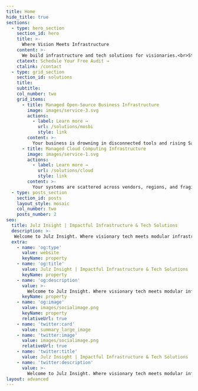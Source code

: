 ```yaml
---
title: Home
hide_title: true
sections:
  - type: hero_section
    section_id: hero
    title: >-
      Where Vision Meets Infrastructure
    content: >-
      We build infrastructure and tech solutions for visionaries.<br>Strategically Engineered. Scalable by Design. Excellently Crafted. Built for Impact.
    ctatext: Schedule Your Free Audit →
    ctalink: /contact
  - type: grid_section
    section_id: solutions
    title: 
    subtitle: 
    col_number: two
    grid_items:
      - title: Managed Open-Source Business Infrastructure
        image: images/service-3.svg
        actions:
          - label: Learn more →
            url: /solutions/mosbi
            style: link
        content: >-
          Your business is drowning in disconnected tools and rising SaaS costs. Every workflow is a workaround, every report a reconciliation. You’re not inefficient; your infrastructure is.<br>We fix that.<br>Julz Insight delivers a unified, modular open-source stack—ERP, CRM, documents, automation, dashboards. All designed, deployed, and managed for scale. You get clarity, control, and speed. We handle the complexity.<br>**Let’s build the backbone your business deserves.**
      - title: Managed Cloud Computing Infrastructure
        image: images/service-1.svg
        actions:
          - label: Learn more →
            url: /solutions/cloud
            style: link
        content: >-
          Your systems are scattered across vendors, regions, and fragile hosting setups. Every outage is a scramble, every deployment a gamble. You’re not unstable; your cloud strategy is. <br>We fix that.<br>Julz Insight delivers sovereign, automation-ready cloud environments, On-Prem, Hybrid, or Multi-region. Built for uptime, control, and scale. You get resilience, observability, and speed. We handle the orchestration.<br>**Let’s deploy the infrastructure you deserve.**
  - type: posts_section
    section_id: posts
    layout_style: mosaic
    col_number: two
    posts_number: 2
seo:
  title: Julz Insight | Impactful Infrastructure & Tech Solutions
  description: >-
   Welcome to Julz Insight. Where visionary tech meets modular infrastructure. Empowering founders and enterprises to scale with clarity, speed, and zero friction. From open-source systems to automation-ready ventures, we build the backbone your business deserves..
  extra:
    - name: 'og:type'
      value: website
      keyName: property
    - name: 'og:title'
      value: Julz Insight | Impactful Infrastructure & Tech Solutions
      keyName: property
    - name: 'og:description'
      value: >-
        Welcome to Julz Insight. Where visionary tech meets modular infrastructure. Empowering founders and enterprises to scale with clarity, speed, and zero friction. From open-source systems to automation-ready ventures, we build the backbone your business deserves.
      keyName: property
    - name: 'og:image'
      value: images/socialimage.png
      keyName: property
      relativeUrl: true
    - name: 'twitter:card'
      value: summary_large_image
    - name: 'twitter:image'
      value: images/socialimage.png
      relativeUrl: true
    - name: 'twitter:title'
      value: Julz Insight | Impactful Infrastructure & Tech Solutions
    - name: 'twitter:description'
      value: >-
        Welcome to Julz Insight. Where visionary tech meets modular infrastructure. Empowering founders and enterprises to scale with clarity, speed, and zero friction. From open-source systems to automation-ready ventures, we build the backbone your business deserves.
layout: advanced
---
```

